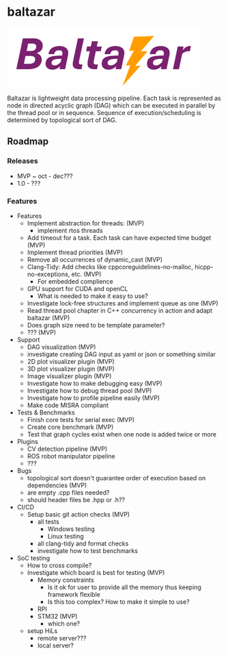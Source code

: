 # baltazar

![Not sure about this logo but it is ok for now :)](assets/logo.png)

Baltazar is lightweight data processing pipeline. Each task is represented as node in directed acyclic graph (DAG) which
can be executed in parallel by the thread pool or in sequence. Sequence of execution/scheduling is determined by
topological sort of DAG.

## Roadmap

### Releases

- MVP ~ oct - dec???
- 1.0 - ???

### Features

- Features
    - Implement abstraction for threads:  (MVP)
        - implement rtos threads
    - Add timeout for a task. Each task can have expected time budget (MVP)
    - Implement thread priorities (MVP)
    - Remove all occurrences of dynamic_cast (MVP)
    - Clang-Tidy: Add checks like cppcoreguidelines-no-malloc, hicpp-no-exceptions, etc.  (MVP)
        - For embedded complience
    - GPU support for CUDA and openCL
        - What is needed to make it easy to use?
    - Investigate lock-free structures and implement queue as one (MVP)
    - Read thread pool chapter in C++ concurrency in action and adapt baltazar (MVP)
    - Does graph size need to be template parameter?
    - ??? (MVP)
- Support
    - DAG visualization (MVP)
    - investigate creating DAG input as yaml or json or something similar
    - 2D plot visualizer plugin (MVP)
    - 3D plot visualizer plugin (MVP)
    - Image visualizer plugin (MVP)
    - Investigate how to make debugging easy (MVP)
    - Investigate how to debug thread pool (MVP)
    - Investigate how to profile pipeline easily (MVP)
    - Make code MISRA compliant
- Tests & Benchmarks
    - Finish core tests for serial exec (MVP)
    - Create core benchmark (MVP)
    - Test that graph cycles exist when one node is added twice or more
- Plugins
    - CV detection pipeline (MVP)
    - ROS robot manipulator pipeline
    - ???
- Bugs
    - topological sort doesn't guarantee order of execution based on dependencies (MVP)
    - are empty .cpp files needed?
    - should header files be .hpp or .h??
- CI/CD
    - Setup basic git action checks (MVP)
        - all tests
            - Windows testing
            - Linux testing
        - all clang-tidy and format checks
        - investigate how to test benchmarks
- SoC testing
    - How to cross compile?
    - Investigate which board is best for testing (MVP)
        - Memory constraints
            - Is it ok for user to provide all the memory thus keeping framework flexible
            - Is this too complex? How to make it simple to use?
        - RPI
        - STM32 (MVP)
            - which one?
    - setup HiLs
        - remote server???
        - local server?